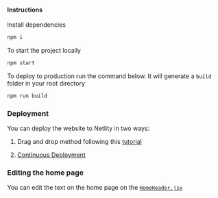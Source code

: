 #### Instructions

Install dependencies

```bash
npm i
```

To start the project locally

```bash
npm start
```

To deploy to production run the command below. It will generate a `build` folder in your root directory

```bash
npm run build
```

### Deployment

You can deploy the website to Netlity in two ways:

1. Drag and drop method following this [tutorial](https://www.freecodecamp.org/news/how-to-deploy-a-react-application-to-netlify-363b8a98a985/)

2. [Continuous Deployment](https://docs.netlify.com/configure-builds/get-started/)

### Editing the home page

You can edit the text on the home page on the [`HomeHeader.jsx`](src/components/Home/HomeHeader/HomeHeader.jsx)
